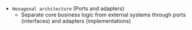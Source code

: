 * `Hexagonal architecture` (Ports and adapters)
  * Separate core business logic from external systems through ports (interfaces) and adapters (implementations)
